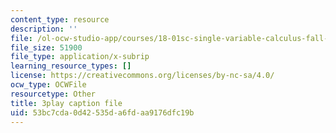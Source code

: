```yaml
---
content_type: resource
description: ''
file: /ol-ocw-studio-app/courses/18-01sc-single-variable-calculus-fall-2010/53bc7cda0d42535da6fdaa9176dfc19b_9v25gg2qJYE.vtt
file_size: 51900
file_type: application/x-subrip
learning_resource_types: []
license: https://creativecommons.org/licenses/by-nc-sa/4.0/
ocw_type: OCWFile
resourcetype: Other
title: 3play caption file
uid: 53bc7cda-0d42-535d-a6fd-aa9176dfc19b
---
```

